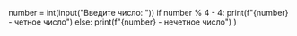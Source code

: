 number = int(input("Введите число: "))
if number % 4 - 4:
  print(f"{number} - четное число")
else:
  print(f"{number} - нечетное число")
)
